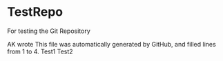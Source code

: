 TestRepo
========

For testing the Git Repository

AK wrote
This file was automatically generated by GitHub, and filled lines from 1 to 4.
Test1
Test2
